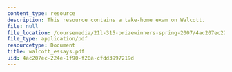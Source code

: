 ```yaml
---
content_type: resource
description: This resource contains a take-home exam on Walcott.
file: null
file_location: /coursemedia/21l-315-prizewinners-spring-2007/4ac207ec224e1f90f20acfdd3997219d_walcott_essays.pdf
file_type: application/pdf
resourcetype: Document
title: walcott_essays.pdf
uid: 4ac207ec-224e-1f90-f20a-cfdd3997219d
---
```

